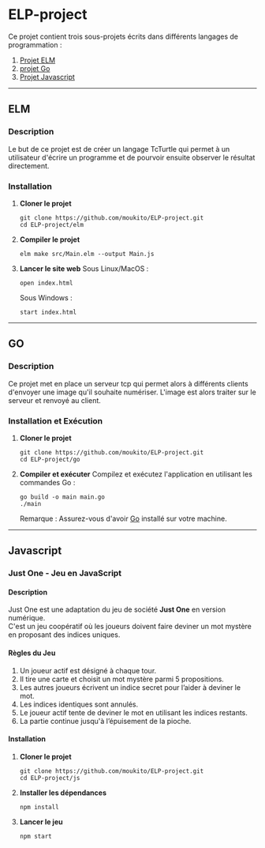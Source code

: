 # ELP-project

Ce projet contient trois sous-projets écrits dans différents langages de programmation :


1. [Projet ELM](#elm)
2. [projet Go](#go)
3. [Projet Javascript](#javascript)

---

## ELM

### Description

Le but de ce projet est de créer un langage TcTurtle qui permet à un utilisateur d'écrire un programme et de pourvoir ensuite observer le résultat directement.

### Installation
1. **Cloner le projet**
   ```shell
   git clone https://github.com/moukito/ELP-project.git
   cd ELP-project/elm
   ```
2. **Compiler le projet**
   ```shell
   elm make src/Main.elm --output Main.js
   ```
3. **Lancer le site web**
   Sous Linux/MacOS :
   ```shell
   open index.html
   ```
   Sous Windows :
   ```shell
   start index.html
   ```

---

## GO

### Description

Ce projet met en place un serveur tcp qui permet alors à différents clients d'envoyer une image qu'il souhaite numériser. L'image est alors traiter sur le serveur et renvoyé au client.

### Installation et Exécution
1. **Cloner le projet**
   ```shell
   git clone https://github.com/moukito/ELP-project.git
   cd ELP-project/go
   ```

2. **Compiler et exécuter**
   Compilez et exécutez l'application en utilisant les commandes Go :
   ```shell
   go build -o main main.go
   ./main
   ```

   Remarque : Assurez-vous d'avoir [Go](https://golang.org/) installé sur votre machine.

---

## Javascript

### Just One - Jeu en JavaScript

#### Description
Just One est une adaptation du jeu de société **Just One** en version numérique.  
C'est un jeu coopératif où les joueurs doivent faire deviner un mot mystère en proposant des indices uniques.

#### Règles du Jeu
1. Un joueur actif est désigné à chaque tour.
2. Il tire une carte et choisit un mot mystère parmi 5 propositions.
3. Les autres joueurs écrivent un indice secret pour l’aider à deviner le mot.
4. Les indices identiques sont annulés.
5. Le joueur actif tente de deviner le mot en utilisant les indices restants.
6. La partie continue jusqu'à l’épuisement de la pioche.

#### Installation
1. **Cloner le projet**
   ```shell
   git clone https://github.com/moukito/ELP-project.git
   cd ELP-project/js
   ```
2. **Installer les dépendances**
   ```shell
   npm install
   ```
3. **Lancer le jeu**
   ```shell
   npm start
   ```